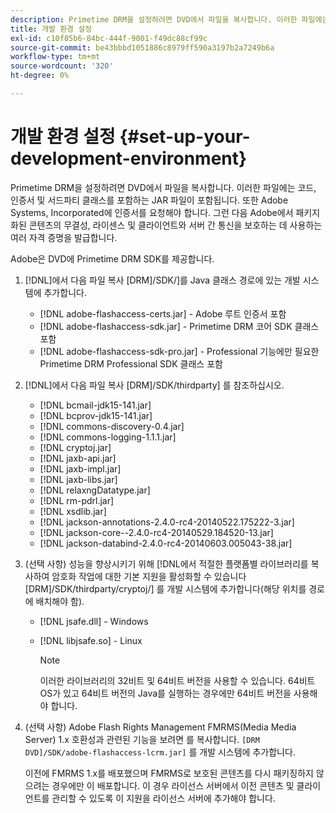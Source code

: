 ```yaml
---
description: Primetime DRM을 설정하려면 DVD에서 파일을 복사합니다. 이러한 파일에는 코드, 인증서 및 서드파티 클래스를 포함하는 JAR 파일이 포함됩니다. 또한 Adobe Systems, Incorporated에 인증서를 요청해야 합니다. 그런 다음 Adobe에서 패키지화된 콘텐츠의 무결성, 라이센스 및 클라이언트와 서버 간 통신을 보호하는 데 사용하는 여러 자격 증명을 발급합니다.
title: 개발 환경 설정
exl-id: c10f85b6-84bc-444f-9001-f49dc88cf99c
source-git-commit: be43bbbd1051886c8979ff590a3197b2a7249b6a
workflow-type: tm+mt
source-wordcount: '320'
ht-degree: 0%

---
```


# 개발 환경 설정 {#set-up-your-development-environment}

Primetime DRM을 설정하려면 DVD에서 파일을 복사합니다. 이러한 파일에는 코드, 인증서 및 서드파티 클래스를 포함하는 JAR 파일이 포함됩니다. 또한 Adobe Systems, Incorporated에 인증서를 요청해야 합니다. 그런 다음 Adobe에서 패키지화된 콘텐츠의 무결성, 라이센스 및 클라이언트와 서버 간 통신을 보호하는 데 사용하는 여러 자격 증명을 발급합니다.

Adobe은 DVD에 Primetime DRM SDK를 제공합니다.

1. [!DNL]에서 다음 파일 복사 [DRM]/SDK/]를 Java 클래스 경로에 있는 개발 시스템에 추가합니다.

   * [!DNL adobe-flashaccess-certs.jar] - Adobe 루트 인증서 포함
   * [!DNL adobe-flashaccess-sdk.jar] - Primetime DRM 코어 SDK 클래스 포함
   * [!DNL adobe-flashaccess-sdk-pro.jar] - Professional 기능에만 필요한 Primetime DRM Professional SDK 클래스 포함

1. [!DNL]에서 다음 파일 복사 [DRM]/SDK/thirdparty] 를 참조하십시오.

   * [!DNL bcmail-jdk15-141.jar]
   * [!DNL bcprov-jdk15-141.jar]
   * [!DNL commons-discovery-0.4.jar]
   * [!DNL commons-logging-1.1.1.jar]
   * [!DNL cryptoj.jar]
   * [!DNL jaxb-api.jar]
   * [!DNL jaxb-impl.jar]
   * [!DNL jaxb-libs.jar]
   * [!DNL relaxngDatatype.jar]
   * [!DNL rm-pdrl.jar]
   * [!DNL xsdlib.jar]
   * [!DNL jackson-annotations-2.4.0-rc4-20140522.175222-3.jar]
   * [!DNL jackson-core--2.4.0-rc4-20140529.184520-13.jar]
   * [!DNL jackson-databind-2.4.0-rc4-20140603.005043-38.jar]

1. (선택 사항) 성능을 향상시키기 위해 [!DNL에서 적절한 플랫폼별 라이브러리를 복사하여 암호화 작업에 대한 기본 지원을 활성화할 수 있습니다 [DRM]/SDK/thirdparty/cryptoj/] 를 개발 시스템에 추가합니다(해당 위치를 경로에 배치해야 함).

   * [!DNL jsafe.dll] - Windows
   * [!DNL libjsafe.so] - Linux

      >[!NOTE]
      >
      >이러한 라이브러리의 32비트 및 64비트 버전을 사용할 수 있습니다. 64비트 OS가 있고 64비트 버전의 Java를 실행하는 경우에만 64비트 버전을 사용해야 합니다.

1. (선택 사항) Adobe Flash Rights Management FMRMS(Media Media Server) 1.x 호환성과 관련된 기능을 보려면 를 복사합니다. `[DRM DVD]/SDK/adobe-flashaccess-lcrm.jar]` 를 개발 시스템에 추가합니다.

   이전에 FMRMS 1.x를 배포했으며 FMRMS로 보호된 콘텐츠를 다시 패키징하지 않으려는 경우에만 이 배포합니다. 이 경우 라이선스 서버에서 이전 콘텐츠 및 클라이언트를 관리할 수 있도록 이 지원을 라이선스 서버에 추가해야 합니다.
